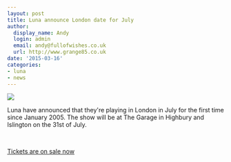 ```yaml
---
layout: post
title: Luna announce London date for July 
author:
  display_name: Andy
  login: admin
  email: andy@fullofwishes.co.uk
  url: http://www.grange85.co.uk
date: '2015-03-16'
categories:
- luna
- news
---
```

<p><img src="https://media.fullofwishes.co.uk/02-luna/pictures/luna_promo_2001_b.jpg" class="aligncenter"></p>
<p>Luna have announced that they're playing in London in July for the first time since January 2005. The show will be at The Garage in Highbury and Islington on the 31st of July.
<p><br></p>
<p><a href="http://www.ticketweb.co.uk/event/AJI3107Z">Tickets are on sale now</a>&nbsp;</p>
